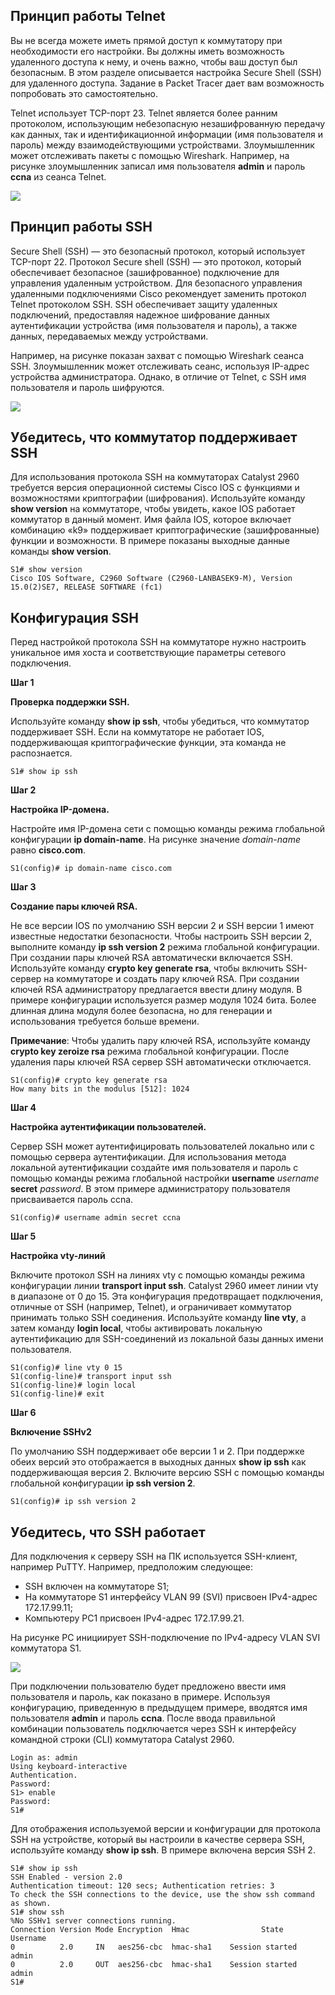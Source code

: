 <!-- 1.3.1 -->
## Принцип работы Telnet

Вы не всегда можете иметь прямой доступ к коммутатору при необходимости его настройки. Вы должны иметь возможность удаленного доступа к нему, и очень важно, чтобы ваш доступ был безопасным. В этом разделе описывается настройка Secure Shell (SSH) для удаленного доступа. Задание в Packet Tracer дает вам возможность попробовать это самостоятельно.

Telnet использует TCP-порт 23. Telnet является более ранним протоколом, использующим небезопасную незашифрованную передачу как данных, так и идентификационной информации (имя пользователя и пароль) между взаимодействующими устройствами. Злоумышленник может отслеживать пакеты с помощью Wireshark. Например, на рисунке злоумышленник записал имя пользователя **admin** и пароль **ccna** из сеанса Telnet.

![](./assets/1.3.1.png)


<!--
скриншот захвата кадов с помощью  WireShark сеанса Telnet, показывающего имя пользователя и пароль, отправленные в открытом тексте
-->

<!-- 1.3.2 -->
## Принцип работы SSH

Secure Shell (SSH) — это безопасный протокол, который использует TCP-порт 22. Протокол Secure shell (SSH) — это протокол, который обеспечивает безопасное (зашифрованное) подключение для управления удаленным устройством. Для безопасного управления удаленными подключениями Cisco рекомендует заменить протокол Telnet протоколом SSH. SSH обеспечивает защиту удаленных подключений, предоставляя надежное шифрование данных аутентификации устройства (имя пользователя и пароль), а также данных, передаваемых между устройствами.

Например, на рисунке показан захват с помощью Wireshark сеанса SSH. Злоумышленник может отслеживать сеанс, используя IP-адрес устройства администратора. Однако, в отличие от Telnet, с SSH имя пользователя и пароль шифруются.

![](./assets/1.3.2.png)


<!--
скриншот захвата WireShark сеанса SSH, показывающего имя пользователя и пароль зашифрованы
-->

<!-- 1.3.3 -->
## Убедитесь, что коммутатор поддерживает SSH

Для использования протокола SSH на коммутаторах Catalyst 2960 требуется версия операционной системы Cisco IOS с функциями и возможностями криптографии (шифрования). Используйте команду **show version** на коммутаторе, чтобы увидеть, какое IOS работает коммутатор в данный момент. Имя файла IOS, которое включает комбинацию «k9» поддерживает криптографические (зашифрованные) функции и возможности. В примере показаны выходные данные  команды **show version**.

```
S1# show version
Cisco IOS Software, C2960 Software (C2960-LANBASEK9-M), Version 15.0(2)SE7, RELEASE SOFTWARE (fc1)
```

<!-- 1.3.4 -->
## Конфигурация SSH

Перед настройкой протокола SSH на коммутаторе нужно настроить уникальное имя хоста и соответствующие параметры сетевого подключения.

**Шаг 1**

**Проверка поддержки SSH.**

Используйте команду **show ip ssh**, чтобы убедиться, что коммутатор поддерживает SSH. Если на коммутаторе не работает IOS, поддерживающая криптографические функции, эта команда не распознается.

```
S1# show ip ssh 
```

**Шаг 2**

**Настройка IP-домена.**

Настройте имя IP-домена сети с помощью команды режима глобальной конфигурации **ip domain-name**. На рисунке значение _domain-name_ равно **cisco.com**.

```
S1(config)# ip domain-name cisco.com
```

**Шаг 3**

**Создание пары ключей RSA.**

Не все версии IOS по умолчанию SSH версии 2 и SSH версии 1 имеют известные недостатки безопасности. Чтобы настроить SSH версии 2, выполните команду **ip ssh version 2** режима глобальной конфигурации. При создании пары ключей RSA автоматически включается SSH. Используйте команду **crypto key generate rsa**, чтобы включить SSH-сервер на коммутаторе и создать пару ключей RSA. При создании ключей RSA администратору предлагается ввести длину модуля. В примере конфигурации используется размер модуля 1024 бита. Более длинная длина модуля более безопасна, но для генерации и использования требуется больше времени.

**Примечание**: Чтобы удалить пару ключей RSA, используйте команду **crypto key zeroize rsa** режима глобальной конфигурации. После удаления пары ключей RSA сервер SSH автоматически отключается.

```
S1(config)# crypto key generate rsa
How many bits in the modulus [512]: 1024 
```

**Шаг 4**

**Настройка аутентификации пользователей.**

Сервер SSH может аутентифицировать пользователей локально или с помощью сервера аутентификации. Для использования метода локальной аутентификации создайте имя пользователя и пароль с помощью команды режима глобальной настройки **username** _username_ **secret** _password_. В этом примере администратору пользователя присваивается пароль ccna.

```
S1(config)# username admin secret ccna
```

**Шаг 5**

**Настройка vty-линий** 

Включите протокол SSH на линиях vty с помощью команды режима конфигурации линии **transport input ssh**. Catalyst 2960 имеет линии vty в диапазоне от 0 до 15. Эта конфигурация предотвращает подключения, отличные от SSH (например, Telnet), и ограничивает коммутатор принимать только SSH соединения. Используйте команду **line vty**, а затем команду **login local**, чтобы активировать локальную аутентификацию для SSH-соединений из локальной базы данных имени пользователя.

```
S1(config)# line vty 0 15
S1(config-line)# transport input ssh
S1(config-line)# login local
S1(config-line)# exit
```

**Шаг 6**

**Включение SSHv2**

По умолчанию SSH поддерживает обе версии 1 и 2. При поддержке обеих версий это отображается в выходных данных **show ip ssh** как поддерживающая версия 2. Включите версию SSH с помощью команды глобальной конфигурации **ip ssh version 2**. 

```
S1(config)# ip ssh version 2
```

<!-- 1.3.5 -->
## Убедитесь, что SSH работает

Для подключения к серверу SSH на ПК используется SSH-клиент, например PuTTY. Например, предположим следующее:

* SSH включен на коммутаторе S1;
* На коммутаторе S1 интерфейсу VLAN 99 (SVI) присвоен IPv4-адрес 172.17.99.11;
* Компьютеру PC1 присвоен IPv4-адрес 172.17.99.21.

На рисунке PC инициирует SSH-подключение по IPv4-адресу VLAN SVI коммутатора S1.

![](./assets/1.3.5.png)


<!--
На рисунке показан хост, подключенный к коммутатору, и настройки PuTTY для инициирования SSH подключения к SVI коммутатора. Узел PC1 с адресом 172.17.99.21 имеет сетевое подключение к коммутатору S1 с адресом 172.17.99.11. Скриншот конфигурации PuTTY на PC1 показывает адрес 172.17.99.11, введенный в поле Имя узла (или IP-адрес), и 22, введенный в поле Порт. В качестве типа подключения выбран SSH.
-->

При подключении пользователю будет предложено ввести имя пользователя и пароль, как показано в примере. Используя конфигурацию, приведенную в предыдущем примере, вводятся имя пользователя **admin** и пароль **ccna**. После ввода правильной комбинации пользователь подключается через SSH к интерфейсу командной строки (CLI) коммутатора Catalyst 2960.

```
Login as: admin
Using keyboard-interactive
Authentication.
Password:
S1> enable
Password: 
S1#
```

Для отображения используемой версии и конфигурации для протокола SSH на устройстве, который вы настроили в качестве сервера SSH, используйте команду **show ip ssh**. В примере включена версия SSH 2. 

```
S1# show ip ssh
SSH Enabled - version 2.0
Authentication timeout: 120 secs; Authentication retries: 3
To check the SSH connections to the device, use the show ssh command as shown.
S1# show ssh
%No SSHv1 server connections running.
Connection Version Mode Encryption  Hmac                State          Username
0          2.0     IN   aes256-cbc  hmac-sha1    Session started       admin
0          2.0     OUT  aes256-cbc  hmac-sha1    Session started       admin
S1#
```




